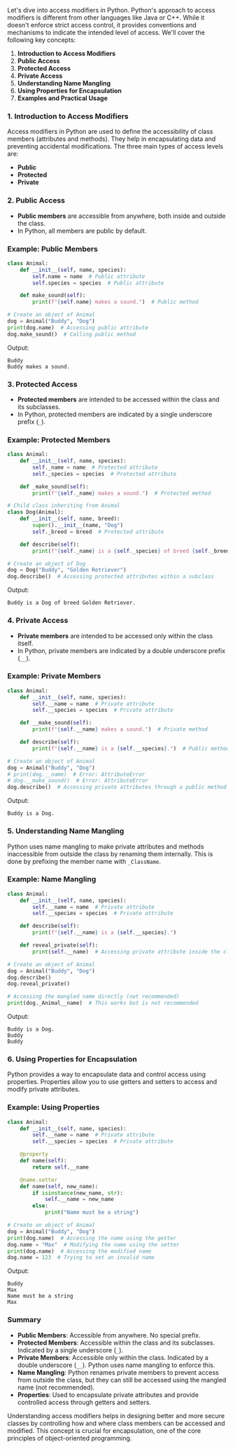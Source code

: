 Let's dive into access modifiers in Python. Python's approach to access modifiers is different from other languages like Java or C++. While it doesn't enforce strict access control, it provides conventions and mechanisms to indicate the intended level of access. We'll cover the following key concepts:

1. **Introduction to Access Modifiers**
2. **Public Access**
3. **Protected Access**
4. **Private Access**
5. **Understanding Name Mangling**
6. **Using Properties for Encapsulation**
7. **Examples and Practical Usage**

### 1. Introduction to Access Modifiers

Access modifiers in Python are used to define the accessibility of class members (attributes and methods). They help in encapsulating data and preventing accidental modifications. The three main types of access levels are:

- **Public**
- **Protected**
- **Private**

### 2. Public Access

- **Public members** are accessible from anywhere, both inside and outside the class.
- In Python, all members are public by default.

### Example: Public Members

```python
class Animal:
    def __init__(self, name, species):
        self.name = name  # Public attribute
        self.species = species  # Public attribute

    def make_sound(self):
        print(f"{self.name} makes a sound.")  # Public method

# Create an object of Animal
dog = Animal("Buddy", "Dog")
print(dog.name)  # Accessing public attribute
dog.make_sound()  # Calling public method
```

Output:
```
Buddy
Buddy makes a sound.
```

### 3. Protected Access

- **Protected members** are intended to be accessed within the class and its subclasses.
- In Python, protected members are indicated by a single underscore prefix (`_`).

### Example: Protected Members

```python
class Animal:
    def __init__(self, name, species):
        self._name = name  # Protected attribute
        self._species = species  # Protected attribute

    def _make_sound(self):
        print(f"{self._name} makes a sound.")  # Protected method

# Child class inheriting from Animal
class Dog(Animal):
    def __init__(self, name, breed):
        super().__init__(name, "Dog")
        self._breed = breed  # Protected attribute

    def describe(self):
        print(f"{self._name} is a {self._species} of breed {self._breed}.")

# Create an object of Dog
dog = Dog("Buddy", "Golden Retriever")
dog.describe()  # Accessing protected attributes within a subclass
```

Output:
```
Buddy is a Dog of breed Golden Retriever.
```

### 4. Private Access

- **Private members** are intended to be accessed only within the class itself.
- In Python, private members are indicated by a double underscore prefix (`__`).

### Example: Private Members

```python
class Animal:
    def __init__(self, name, species):
        self.__name = name  # Private attribute
        self.__species = species  # Private attribute

    def __make_sound(self):
        print(f"{self.__name} makes a sound.")  # Private method

    def describe(self):
        print(f"{self.__name} is a {self.__species}.")  # Public method accessing private attributes

# Create an object of Animal
dog = Animal("Buddy", "Dog")
# print(dog.__name)  # Error: AttributeError
# dog.__make_sound()  # Error: AttributeError
dog.describe()  # Accessing private attributes through a public method
```

Output:
```
Buddy is a Dog.
```

### 5. Understanding Name Mangling

Python uses name mangling to make private attributes and methods inaccessible from outside the class by renaming them internally. This is done by prefixing the member name with `_ClassName`.

### Example: Name Mangling

```python
class Animal:
    def __init__(self, name, species):
        self.__name = name  # Private attribute
        self.__species = species  # Private attribute

    def describe(self):
        print(f"{self.__name} is a {self.__species}.")

    def reveal_private(self):
        print(self.__name)  # Accessing private attribute inside the class

# Create an object of Animal
dog = Animal("Buddy", "Dog")
dog.describe()
dog.reveal_private()

# Accessing the mangled name directly (not recommended)
print(dog._Animal__name)  # This works but is not recommended
```

Output:
```
Buddy is a Dog.
Buddy
Buddy
```

### 6. Using Properties for Encapsulation

Python provides a way to encapsulate data and control access using properties. Properties allow you to use getters and setters to access and modify private attributes.

### Example: Using Properties

```python
class Animal:
    def __init__(self, name, species):
        self.__name = name  # Private attribute
        self.__species = species  # Private attribute

    @property
    def name(self):
        return self.__name

    @name.setter
    def name(self, new_name):
        if isinstance(new_name, str):
            self.__name = new_name
        else:
            print("Name must be a string")

# Create an object of Animal
dog = Animal("Buddy", "Dog")
print(dog.name)  # Accessing the name using the getter
dog.name = "Max"  # Modifying the name using the setter
print(dog.name)  # Accessing the modified name
dog.name = 123  # Trying to set an invalid name
```

Output:
```
Buddy
Max
Name must be a string
Max
```

### Summary

- **Public Members**: Accessible from anywhere. No special prefix.
- **Protected Members**: Accessible within the class and its subclasses. Indicated by a single underscore (`_`).
- **Private Members**: Accessible only within the class. Indicated by a double underscore (`__`). Python uses name mangling to enforce this.
- **Name Mangling**: Python renames private members to prevent access from outside the class, but they can still be accessed using the mangled name (not recommended).
- **Properties**: Used to encapsulate private attributes and provide controlled access through getters and setters.

Understanding access modifiers helps in designing better and more secure classes by controlling how and where class members can be accessed and modified. This concept is crucial for encapsulation, one of the core principles of object-oriented programming.
